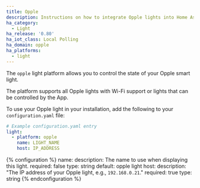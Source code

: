 ```yaml
---
title: Opple
description: Instructions on how to integrate Opple lights into Home Assistant.
ha_category:
  - Light
ha_release: '0.80'
ha_iot_class: Local Polling
ha_domain: opple
ha_platforms:
  - light
---
```


The `opple` light platform allows you to control the state of your Opple smart light.

The platform supports all Opple lights with Wi-Fi support or lights that can be controlled by the App.

To use your Opple light in your installation, add the following to your `configuration.yaml` file:

```yaml
# Example configuration.yaml entry
light:
  - platform: opple
    name: LIGHT_NAME
    host: IP_ADDRESS
```

{% configuration %}
name:
  description: The name to use when displaying this light.
  required: false
  type: string
  default: opple light
host:
  description: "The IP address of your Opple light, e.g., `192.168.0.21`."
  required: true
  type: string
{% endconfiguration %}
